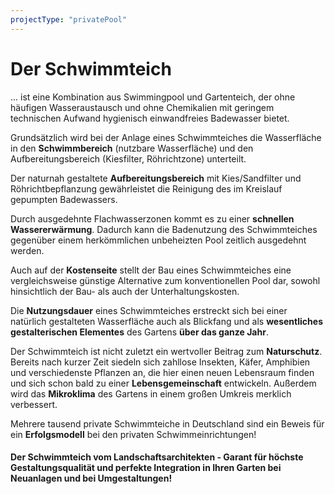 ```yaml
---
projectType: "privatePool"
---
```


# Der Schwimmteich

... ist eine Kombination aus Swimmingpool und Gartenteich, der ohne häufigen Wasseraustausch und ohne Chemikalien mit geringem technischen Aufwand hygienisch einwandfreies Badewasser bietet.

Grundsätzlich wird bei der Anlage eines Schwimmteiches die Wasserfläche in den **Schwimmbereich** (nutzbare Wasserfläche) und den Aufbereitungsbereich (Kiesfilter, Röhrichtzone) unterteilt.

Der naturnah gestaltete **Aufbereitungsbereich** mit Kies/Sandfilter und Röhrichtbepflanzung gewährleistet die Reinigung des im Kreislauf gepumpten Badewassers.

Durch ausgedehnte Flachwasserzonen kommt es zu einer **schnellen Wassererwärmung**. Dadurch kann die Badenutzung des Schwimmteiches gegenüber einem herkömmlichen unbeheizten Pool zeitlich ausgedehnt werden.

Auch auf der **Kostenseite** stellt der Bau eines Schwimmteiches eine vergleichsweise günstige Alternative zum konventionellen Pool dar, sowohl hinsichtlich der Bau- als auch der Unterhaltungskosten.

Die **Nutzungsdauer** eines Schwimmteiches erstreckt sich bei einer natürlich gestalteten Wasserfläche auch als Blickfang und als **wesentliches gestalterischen Elementes** des Gartens **über das ganze Jahr**.

Der Schwimmteich ist nicht zuletzt ein wertvoller Beitrag zum **Naturschutz**. Bereits nach kurzer Zeit siedeln sich zahllose Insekten, Käfer, Amphibien und verschiedenste Pflanzen an, die hier einen neuen Lebensraum finden und sich schon bald zu einer **Lebensgemeinschaft** entwickeln. Außerdem wird das **Mikroklima** des Gartens in einem großen Umkreis merklich verbessert.

Mehrere tausend private Schwimmteiche in Deutschland sind ein Beweis für ein **Erfolgsmodell** bei den privaten Schwimmeinrichtungen!

#### Der Schwimmteich vom Landschaftsarchitekten - Garant für höchste Gestaltungsqualität und perfekte Integration in Ihren Garten bei Neuanlagen und bei Umgestaltungen!
